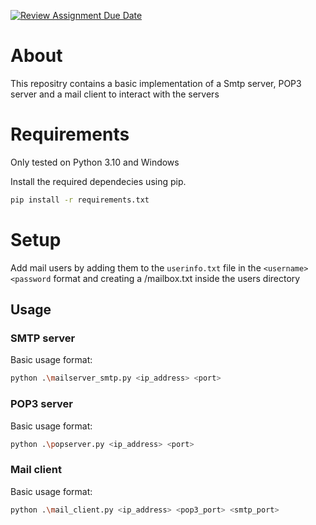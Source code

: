 [![Review Assignment Due Date](https://classroom.github.com/assets/deadline-readme-button-24ddc0f5d75046c5622901739e7c5dd533143b0c8e959d652212380cedb1ea36.svg)](https://classroom.github.com/a/Mp-Kos87)

# About
This repositry contains a basic implementation of a Smtp server, POP3 server and a mail client to interact with the servers

# Requirements

Only tested on Python 3.10 and Windows

Install the required dependecies using pip.
```bash
pip install -r requirements.txt
```

# Setup
Add mail users by adding them to the `userinfo.txt` file in the `<username> <password` format and creating a <username>/mailbox.txt inside the users directory

## Usage

### SMTP server
Basic usage format:

```bash
python .\mailserver_smtp.py <ip_address> <port>
```

### POP3 server
Basic usage format:

```bash
python .\popserver.py <ip_address> <port>
```

### Mail client
Basic usage format:

```bash
python .\mail_client.py <ip_address> <pop3_port> <smtp_port>
```
